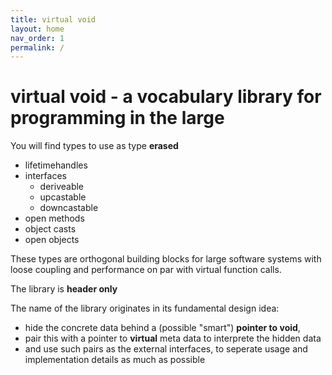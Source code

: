 ```yaml
---
title: virtual void
layout: home
nav_order: 1
permalink: /
---
```


# virtual void - a vocabulary library for programming in the large

You will find types to use as type **erased**
- lifetimehandles
- interfaces
  - deriveable
  - upcastable
  - downcastable
- open methods
- object casts
- open objects

These types are orthogonal building blocks for large software systems with loose coupling and performance on par with virtual function calls. 

The library is **header only** 

The name of the library originates in its fundamental design idea:
- hide the concrete data behind a (possible "smart") **pointer to void**,
- pair this with a pointer to **virtual** meta data to interprete the hidden data
- and use such pairs as the external interfaces, to seperate usage and implementation details as much as possible 

